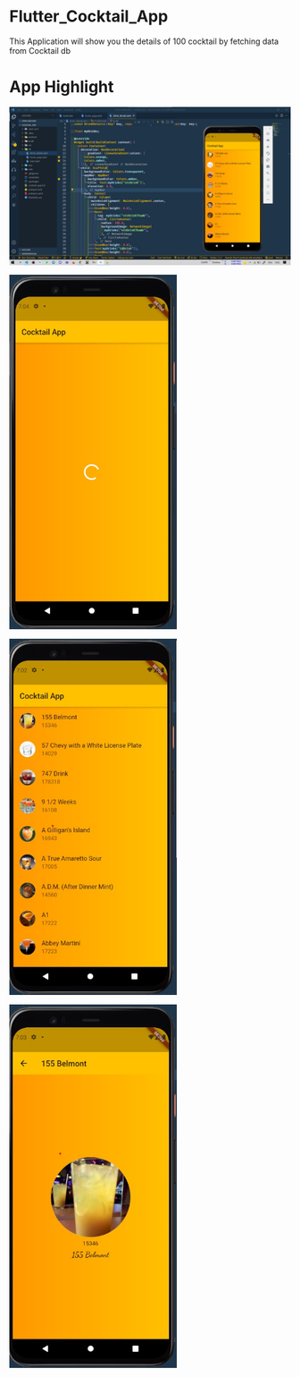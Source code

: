 # Flutter_Cocktail_App
This Application will show you the details of 100 cocktail by fetching data from Cocktail db

# App Highlight 

<img src="app_images/Cocktail App Code.jpg" width="1000" /><br>

<img src="app_images/Cocktail App1.jpg" width="300" /><br>

<img src="app_images/Cocktail App2.jpg" width="300" /><br>

<img src="app_images/Cocktail App3.jpg" width="300" /><br>

